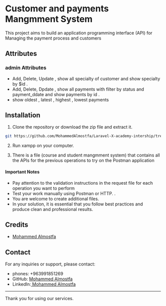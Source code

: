 # Customer and payments Mangmment System

This project aims to build an application programming interface (API) for Managing the payment process and customers

## Attributes

### admin Attributes

-   Add, Delete, Update , show all specialty of customer and show specialty by $id .
-   Add, Delete, Dpdate , show all payments with filter by status and payment_ddate and show payments by id .
-   show oldest , latest , highest , lowest payments

## Installation

1. Clone the repository or download the zip file and extract it.

```bash
git https://github.com/MohammedAlmostfa/Laravel-X-academy-intership/tree/main/Optical%20Task/Task_7(Customer%20%20and%20%20payments%20Mangmment%20System%20)
```

2. Run xampp on your computer.

3. There is a file (course and student mangmment system) that contains all the APIs for the previous operations to try on the Postman application

#### Important Notes

-   Pay attention to the validation instructions in the request file for each operation you want to perform
-   Test your work manually using Postman or HTTP. .
-   You are welcome to create additional files.
-   In your solution, it is essential that you follow best practices and produce clean and professional results.

## Credits

-   [Mohammed Almostfa ](https://github.com/MohammedAlmostfa)

## Contact

For any inquiries or support, please contact:

-   phones: +963991851269
-   GitHub: [Mohammed Almostfa ](https://github.com/MohammedAlmostfa)
-   LinkedIn:[ Mohammed Almostfa](https://www.linkedin.com/in/mohammed-almostfa-63b3a7240/)

---

Thank you for using our services.
